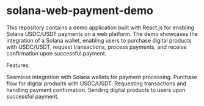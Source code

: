 # solana-web-payment-demo

This repository contains a demo application built with React.js for enabling Solana USDC/USDT payments on a web platform. The demo showcases the integration of a Solana wallet, enabling users to purchase digital products with USDC/USDT, request transactions, process payments, and receive confirmation upon successful payment.

Features:

Seamless integration with Solana wallets for payment processing.
Purchase flow for digital products with USDC/USDT.
Requesting transactions and handling payment confirmation.
Sending digital products to users upon successful payment.
